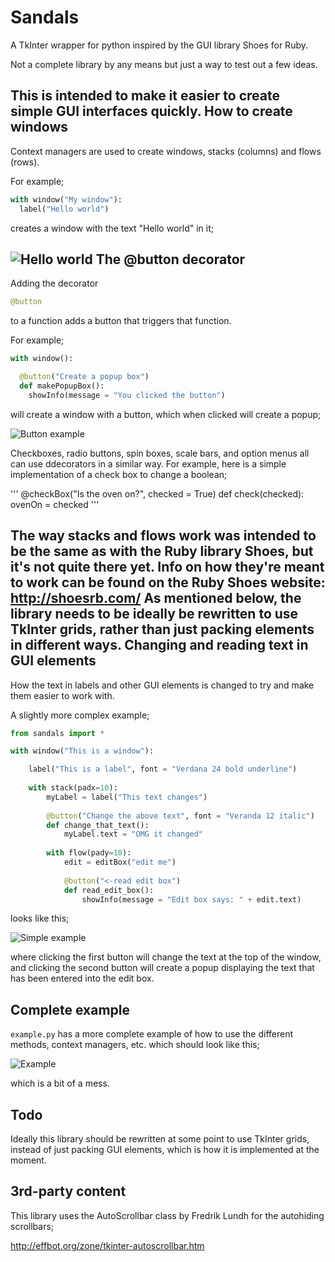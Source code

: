 # Sandals
A TkInter wrapper for python inspired by the GUI library Shoes for Ruby.

Not a complete library by any means but just a way to test out a few ideas.

This is intended to make it easier to create simple GUI interfaces quickly.
How to create windows
--

Context managers are used to create windows, stacks (columns) and flows (rows).

For example;

```python
with window("My window"):
  label("Hello world")
```
creates a window with the text "Hello world" in it;

![Hello world](https://raw.githubusercontent.com/georgewalton/Sandals/master/example%20images/helloworld.png "Hello world")
The @button decorator
--

Adding the decorator 
```python 
@button 
```
to a function adds a button that triggers that function.

For example;
```python
with window():

  @button("Create a popup box")
  def makePopupBox():
    showInfo(message = "You clicked the button")
```

will create a window with a button, which when clicked will create a popup;

![Button example](https://raw.githubusercontent.com/georgewalton/Sandals/master/example%20images/buttonexample.png "Button example")

Checkboxes, radio buttons, spin boxes, scale bars, and option menus all can use ddecorators in a similar way. For example, here is a simple implementation of a check box to change a boolean; 

'''
@checkBox("Is the oven on?", checked = True)
	def check(checked):
		ovenOn = checked
'''

The way stacks and flows work was intended to be the same as with the Ruby library Shoes, but it's not quite there yet.
Info on how they're meant to work can be found on the Ruby Shoes website: http://shoesrb.com/
As mentioned below, the library needs to be ideally be rewritten to use TkInter grids, rather than just packing elements in different ways.
Changing and reading text in GUI elements
--

How the text in labels and other GUI elements is changed to try and make them easier to work with.

A slightly more complex example;

```python
from sandals import *

with window("This is a window"):

	label("This is a label", font = "Verdana 24 bold underline")
	
	with stack(padx=10):
		myLabel = label("This text changes")
		
		@button("Change the above text", font = "Veranda 12 italic")
		def change_that_text():
			myLabel.text = "OMG it changed"
			
		with flow(pady=10):
			edit = editBox("edit me")
			
			@button("<-read edit box")
			def read_edit_box():
				showInfo(message = "Edit box says: " + edit.text)
```

looks like this;

![Simple example](https://raw.githubusercontent.com/georgewalton/Sandals/master/example%20images/simpleexample.png "Simple example")

where clicking the first button will change the text at the top of the window, and clicking the second button will create a popup displaying the text that has been entered into the edit box.

Complete example
--

`example.py` has a more complete example of how to use the different methods, context managers, etc. which should look like this;

![Example](https://raw.githubusercontent.com/georgewalton/Sandals/master/example%20images/example.png "Example")

which is a bit of a mess.

Todo
--
Ideally this library should be rewritten at some point to use TkInter grids, instead of just packing GUI elements, which is how it is implemented at the moment.

3rd-party content
--

This library uses the AutoScrollbar class by Fredrik Lundh for the autohiding scrollbars;

http://effbot.org/zone/tkinter-autoscrollbar.htm
